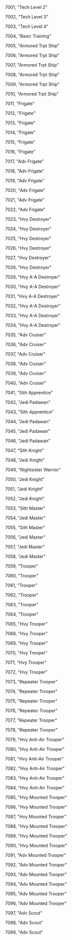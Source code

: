 ﻿7001, "Tech Level 2"

7002, "Tech Level 3"

7003, "Tech Level 4"

7004, "Basic Training"

7005, "Armored Trpt Ship"

7006, "Armored Trpt Ship"

7007, "Armored Trpt Ship"

7008, "Armored Trpt Ship"

7009, "Armored Trpt Ship"

7010, "Armored Trpt Ship"

7011, "Frigate"

7012, "Frigate"

7013, "Frigate"

7014, "Frigate"

7015, "Frigate"

7016, "Frigate"

7017, "Adv Frigate"

7018, "Adv Frigate"

7019, "Adv Frigate"

7020, "Adv Frigate"

7021, "Adv Frigate"

7022, "Adv Frigate"

7023, "Hvy Destroyer"

7024, "Hvy Destroyer"

7025, "Hvy Destroyer"

7026, "Hvy Destroyer"

7027, "Hvy Destroyer"

7028, "Hvy Destroyer"

7029, "Hvy A-A Destroyer"

7030, "Hvy A-A Destroyer"

7031, "Hvy A-A Destroyer"

7032, "Hvy A-A Destroyer"

7033, "Hvy A-A Destroyer"

7034, "Hvy A-A Destroyer"

7035, "Adv Cruiser"

7036, "Adv Cruiser"

7037, "Adv Cruiser"

7038, "Adv Cruiser"

7039, "Adv Cruiser"

7040, "Adv Cruiser"

7041, "Sith Apprentice"

7042, "Jedi Padawan"

7043, "Sith Apprentice"

7044, "Jedi Padawan"

7045, "Jedi Padawan"

7046, "Jedi Padawan"

7047, "Sith Knight"

7048, "Jedi Knight"

7049, "Nightsister Warrior"

7050, "Jedi Knight"

7051, "Jedi Knight"

7052, "Jedi Knight"

7053, "Sith Master"

7054, "Jedi Master"

7055, "Sith Master"

7056, "Jedi Master"

7057, "Jedi Master"

7058, "Jedi Master"

7059, "Trooper"

7060, "Trooper"

7061, "Trooper"

7062, "Trooper"

7063, "Trooper"

7064, "Trooper"

7065, "Hvy Trooper"

7068, "Hvy Trooper"

7069, "Hvy Trooper"

7070, "Hvy Trooper"

7071, "Hvy Trooper"

7072, "Hvy Trooper"

7073, "Repeater Trooper"

7074, "Repeater Trooper"

7075, "Repeater Trooper"

7076, "Repeater Trooper"

7077, "Repeater Trooper"

7078, "Repeater Trooper"

7079, "Hvy Anti-Air Trooper"

7080, "Hvy Anti-Air Trooper"

7081, "Hvy Anti-Air Trooper"

7082, "Hvy Anti-Air Trooper"

7083, "Hvy Anti-Air Trooper"

7084, "Hvy Anti-Air Trooper"

7085, "Hvy Mounted Trooper"

7086, "Hvy Mounted Trooper"

7087, "Hvy Mounted Trooper"

7088, "Hvy Mounted Trooper"

7089, "Hvy Mounted Trooper"

7090, "Hvy Mounted Trooper"

7091, "Adv Mounted Trooper"

7092, "Adv Mounted Trooper"

7093, "Adv Mounted Trooper"

7094, "Adv Mounted Trooper"

7095, "Adv Mounted Trooper"

7096, "Adv Mounted Trooper"

7097, "Adv Scout"

7098, "Adv Scout"

7099, "Adv Scout"

